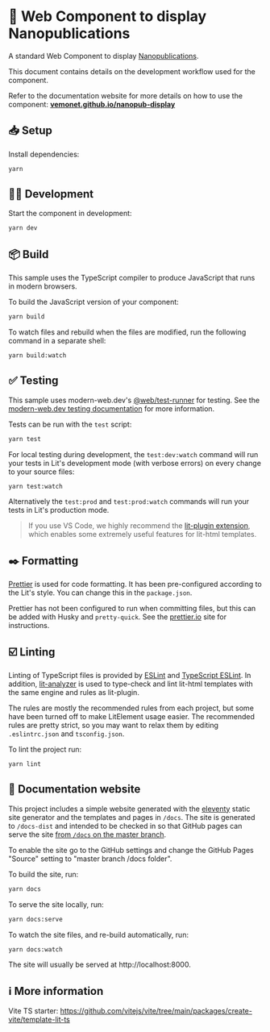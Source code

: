 # 🧬 Web Component to display Nanopublications

A standard Web Component to display [Nanopublications](https://nanopub.net). 

This document contains details on the development workflow used for the component. 

Refer to the documentation website for more details on how to use the component: **[vemonet.github.io/nanopub-display](https://vemonet.github.io/nanopub-display)**

## 📥️ Setup

Install dependencies:

```bash
yarn
```

## 🧑‍💻 Development

Start the component in development:

```bash
yarn dev
```

## 📦️ Build

This sample uses the TypeScript compiler to produce JavaScript that runs in modern browsers.

To build the JavaScript version of your component:

```bash
yarn build
```

To watch files and rebuild when the files are modified, run the following command in a separate shell:

```bash
yarn build:watch
```

## ✅ Testing

This sample uses modern-web.dev's [@web/test-runner](https://www.npmjs.com/package/@web/test-runner) for testing. See the [modern-web.dev testing documentation](https://modern-web.dev/docs/test-runner/overview) for more information.

Tests can be run with the `test` script:

```bash
yarn test
```

For local testing during development, the `test:dev:watch` command will run your tests in Lit's development mode (with verbose errors) on every change to your source files:

```bash
yarn test:watch
```

Alternatively the `test:prod` and `test:prod:watch` commands will run your tests in Lit's production mode.

> If you use VS Code, we highly recommend the [lit-plugin extension](https://marketplace.visualstudio.com/items?itemName=runem.lit-plugin), which enables some extremely useful features for lit-html templates.

## ✒️ Formatting

[Prettier](https://prettier.io/) is used for code formatting. It has been pre-configured according to the Lit's style. You can change this in the `package.json`.

Prettier has not been configured to run when committing files, but this can be added with Husky and `pretty-quick`. See the [prettier.io](https://prettier.io/) site for instructions.

## ☑️ Linting

Linting of TypeScript files is provided by [ESLint](eslint.org) and [TypeScript ESLint](https://github.com/typescript-eslint/typescript-eslint). In addition, [lit-analyzer](https://www.npmjs.com/package/lit-analyzer) is used to type-check and lint lit-html templates with the same engine and rules as lit-plugin.

The rules are mostly the recommended rules from each project, but some have been turned off to make LitElement usage easier. The recommended rules are pretty strict, so you may want to relax them by editing `.eslintrc.json` and `tsconfig.json`.

To lint the project run:

```bash
yarn lint
```

## 📖 Documentation website

This project includes a simple website generated with the [eleventy](11ty.dev) static site generator and the templates and pages in `/docs`. The site is generated to `/docs-dist` and intended to be checked in so that GitHub pages can serve the site [from `/docs` on the master branch](https://help.github.com/en/github/working-with-github-pages/configuring-a-publishing-source-for-your-github-pages-site).

To enable the site go to the GitHub settings and change the GitHub Pages &quot;Source&quot; setting to &quot;master branch /docs folder&quot;.</p>

To build the site, run:

```bash
yarn docs
```

To serve the site locally, run:

```bash
yarn docs:serve
```

To watch the site files, and re-build automatically, run:

```bash
yarn docs:watch
```

The site will usually be served at http://localhost:8000.

## ℹ️ More information

Vite TS starter: https://github.com/vitejs/vite/tree/main/packages/create-vite/template-lit-ts